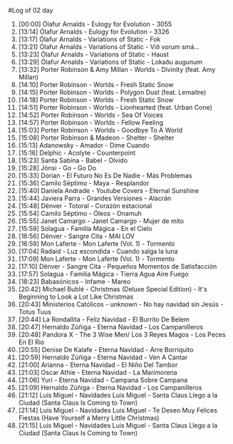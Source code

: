 #Log of 02 day

1. [00:00] Ólafur Arnalds - Eulogy for Evolution - 3055
1. [13:14] Ólafur Arnalds - Eulogy for Evolution - 3326
1. [13:17] Ólafur Arnalds - Variations of Static - Fok
1. [13:21] Ólafur Arnalds - Variations of Static - Við vorum smá...
1. [13:23] Ólafur Arnalds - Variations of Static - Haust
1. [13:29] Ólafur Arnalds - Variations of Static - Lokaðu augunum
1. [13:32] Porter Robinson & Amy Millan - Worlds - Divinity (feat. Amy Millan)
1. [14:10] Porter Robinson - Worlds - Fresh Static Snow
1. [14:15] Porter Robinson - Worlds - Polygon Dust (feat. Lemaitre)
1. [14:18] Porter Robinson - Worlds - Fresh Static Snow
1. [14:51] Porter Robinson - Worlds - Lionhearted (feat. Urban Cone)
1. [14:52] Porter Robinson - Worlds - Sea Of Voices
1. [14:57] Porter Robinson - Worlds - Fellow Feeling
1. [15:03] Porter Robinson - Worlds - Goodbye To A World
1. [15:08] Porter Robinson & Madeon - Shelter - Shelter
1. [15:13] Adanowsky - Amador - Dime Cuando
1. [15:16] Delphic - Acolyte - Counterpoint
1. [15:23] Santa Sabina - Babel - Olvido
1. [15:28] Jónsi - Go - Go Do
1. [15:33] Dorian - El Futuro No Es De Nadie - Más Problemas
1. [15:36] Camilo Séptimo - Maya - Resplandor
1. [15:40] Daniela Andrade - Youtube Covers - Eternal Sunshine
1. [15:44] Javiera Parra - Grandes Versiones - Alacrán
1. [15:48] Dënver - Totoral - Corazón estacional
1. [15:54] Camilo Séptimo - Óleos - Onamuh
1. [15:55] Janet Camargo - Janet Camargo - Mujer de mito
1. [15:59] Solagua - Familia Mágica - En el Cielo
1. [16:56] Dënver - Sangre Cita - MAI LOV
1. [16:59] Mon Laferte - Mon Laferte (Vol. 1) - Tormento
1. [17:04] Radaid - Luz escondida - Cuando salga la luna
1. [17:09] Mon Laferte - Mon Laferte (Vol. 1) - Tormento
1. [17:10] Dënver - Sangre Cita - Pequeños Momentos de Satisfacción
1. [17:57] Solagua - Familia Mágica - Tierra Agua Aire Fuego
1. [18:23] Babasónicos - Infame - Mareo
1. [20:42] Michael Bublé - Christmas (Deluxe Special Edition) - It's Beginning to Look a Lot Like Christmas
1. [20:43] Ministerios Católicos - unknown - No hay navidad sin Jesús - Totus Tuus
1. [20:44] La Rondallita - Feliz Navidad - El Burrito De Belem
1. [20:47] Hernaldo Zúñiga - Eterna Navidad - Los Campanilleros
1. [20:48] Pandora X - The 3 Wise Men/ Los 3 Reyes Magos - Los Peces En El Rio
1. [20:55] Denise De Kalafe - Eterna Navidad - Arre Borriquito
1. [20:59] Hernaldo Zúñiga - Eterna Navidad - Ven A Cantar
1. [21:00] Arianna - Eterna Navidad - El Niño Del Tambor
1. [21:03] Oscar Athie - Eterna Navidad - La Marimorena
1. [21:06] Yuri - Eterna Navidad - Campana Sobre Campana
1. [21:09] Hernaldo Zúñiga - Eterna Navidad - Los Campanilleros
1. [21:12] Luis Miguel - Navidades Luis Miguel - Santa Claus Llego a la Ciudad (Santa Claus Is Coming to Town)
1. [21:14] Luis Miguel - Navidades Luis Miguel - Te Deseo Muy Felices Fiestas (Have Yourself a Merry Little Christmas)
1. [21:15] Luis Miguel - Navidades Luis Miguel - Santa Claus Llego a la Ciudad (Santa Claus Is Coming to Town)

